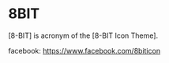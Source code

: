 8BIT
====

[8-BIT] is acronym of the [8-BIT Icon Theme].

facebook: https://www.facebook.com/8biticon
